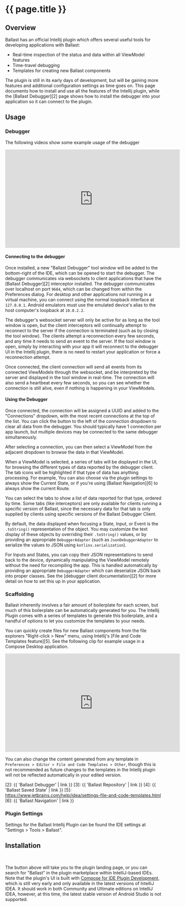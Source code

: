 ---
---

# {{ page.title }}

## Overview

Ballast has an official Intellij plugin which offers several useful tools for developing applications with Ballast:

- Real-time inspection of the status and data within all ViewModel features
- Time-travel debugging
- Templates for creating new Ballast components

The plugin is still in its early days of development, but will be gaining more features and additional configuration 
settings as time goes on. This page documents how to install and use all the features of the Intellij plugin, while the 
[Ballast Debugger][2] page shows how to install the debugger into your application so it can connect to the plugin.

## Usage

### Debugger

The following videos show some example usage of the debugger

<iframe width="560" height="315" src="https://www.youtube.com/embed/KBUIdMzYdCo?si=c800_AW72TALYC9e" title="Ballast Debugger Example" frameborder="0" allow="accelerometer; autoplay; clipboard-write; encrypted-media; gyroscope; picture-in-picture; web-share" allowfullscreen></iframe>

#### Connecting to the debugger

Once installed, a new "Ballast Debugger" tool window will be added to the bottom-right of the IDE, which can be opened
to start the debugger. The debugger communicates via websockets to client applications that have the 
[Ballast Debugger][2] interceptor installed. The debugger communicates over localhost on port `9684`, which can be 
changed from within the Preferences dialog. For desktop and other applications not running in a virtual machine, you can 
connect using the normal loopback interface at `127.0.0.1`. Android emulators must use the emulated device's alias 
to the host computer's loopback at `10.0.2.2`.

The debugger's websocket server will only be active for as long as the tool window is open, but the client interceptors
will continually attempt to reconnect to the server if the connection is terminated (such as by closing the tool 
window). The clients attempt a reconnection every few seconds, and any time it needs to send an event to the server. If
the tool window is open, simply by interacting with your app it will reconnect to the debugger UI in the Intellij 
plugin, there is no need to restart your application or force a reconnection attempt.

Once connected, the client connection will send all events from its connected ViewModels through the websocket, and be 
interpreted by the server and displayed in the tool window in real-time. The connection will also send a heartbeat every
few seconds, so you can see whether the connection is still alive, even if nothing is happening in your ViewModels.

#### Using the Debugger

Once connected, the connection will be assigned a UUID and added to the "Connections" dropdown, with the most recent 
connections at the top of the list. You can click the button to the left of the connection dropdown to clear all data 
from the debugger. You should typically have 1 connection per app launch, but multiple devices may be connected to the
same debugger simultaneously.

After selecting a connection, you can then select a ViewModel from the adjacent dropdown to browse the data in that
ViewModel.

When a ViewModel is selected, a series of tabs will be displayed in the UI, for browsing the different types of data 
reported by the debugger client. The tab icons will be highlighted if that type of data has anything processing. For 
example, You can also choose via the plugin settings to always show the Current State, or if you're using 
[Ballast Navigation][6] to always show the current Route. 

You can select the tabs to show a list of data reported for that type, ordered by time. Some tabs (like interceptors) 
are only available for clients running a specific version of Ballast, since the necessary data for that tab is only 
supplied by clients using specific versions of the Ballast Debugger Client.

By default, the data displayed when focusing a State, Input, or Event is the `.toString()` representation of the object.
You may customize the text display of these objects by overriding their `.toString()` values, or by providing an 
appropriate `DebuggerAdapter` (such as `JsonDebuggerAdapter` to serialize the values to JSON using 
`kotlinx.serialization`). 

For Inputs and States, you can copy their JSON representations to send back to the device, dynamically manipulating the
ViewModel remotely without the need for recompiling the app. This is handled automatically by providing an appropriate 
`DebuggerAdapter` which can deserialize JSON back into proper classes. See the [debugger client documentation][2] for 
more detail on how to set this up in your application.

### Scaffolding

Ballast inherently involves a fair amount of boilerplate for each screen, but much of this boilerplate can be 
automatically generated for you. The Intellij Plugin comes with a series of templates to generate this boilerplate, and
a handful of options to let you customize the templates to your needs.

You can quickly create files for new Ballast components from the file explorers "Right-click > New" menu, using 
Intellij's [File and Code Templates feature][5]. See the following clip for example usage in a Compose Desktop 
application.

<iframe width="560" height="315" src="https://www.youtube.com/embed/fDdF4E5u7SQ?si=_d0KJtfpHPQHdEs0" title="Ballast Intellij Plugin Templates" frameborder="0" allow="accelerometer; autoplay; clipboard-write; encrypted-media; gyroscope; picture-in-picture; web-share" allowfullscreen></iframe>

You can also change the content generated from any template in `Preferences > Editor > File and Code Templates > Other`,
though this is not recommended as future changes to the templates in the Intellij plugin will not be reflected 
automatically in your edited version.

[1]: https://plugins.jetbrains.com/plugin/18439-compose-for-ide-plugin-development-experimental-
[2]: {{ 'Ballast Debugger' | link }}
[3]: {{ 'Ballast Repository' | link }}
[4]: {{ 'Ballast Saved State' | link }}
[5]: https://www.jetbrains.com/help/idea/settings-file-and-code-templates.html
[6]: {{ 'Ballast Navigation' | link }}

### Plugin Settings

Settings for the Ballast Intellij Plugin can be found the IDE settings at "Settings > Tools > Ballast".


## Installation

<div id="intellij-plugin-button"></div>
<br>

The button above will take you to the plugin landing page, or you can search for "Ballast" in the plugin marketplace
within IntelliJ-based IDEs. Note that the plugin's UI is built with [Compose for IDE Plugin Development][1], which is
still very early and only available in the latest versions of IntelliJ IDEA. It should work in both Community and
Ultimate editions on IntelliJ IDEA, however, at this time, the latest stable version of Android Studio is not supported.